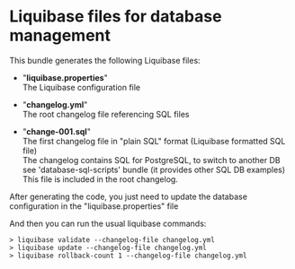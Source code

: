 # Liquibase files for database management

This bundle generates the following Liquibase files:

 - "**liquibase.properties**"  
   The Liquibase configuration file  
   
   
 - "**changelog.yml**"  
   The root changelog file referencing SQL files
   
   
 - "**change-001.sql**"  
   The first changelog file in "plain SQL" format (Liquibase formatted SQL file)  
   The changelog contains SQL for PostgreSQL, 
   to switch to another DB see 'database-sql-scripts' bundle (it provides other SQL DB examples)  
   This file is included in the root changelog.
   
After generating the code, you just need to update the database configuration in the "liquibase.properties" file

And then you can run the usual liquibase commands:

```
> liquibase validate --changelog-file changelog.yml
> liquibase update --changelog-file changelog.yml
> liquibase rollback-count 1 --changelog-file changelog.yml
```